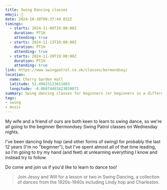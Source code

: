 ```yaml
---
title: Swing Dancing classes
emoji: 🕺
date: 2024-10-30T09:37:44.032Z
timings:
  - starts: 2024-11-06T19:00:00Z
    duration: PT1H
    attending: true
  - starts: 2024-11-13T19:00:00Z
    duration: PT1H
    attending: true
  - starts: 2024-11-20T19:00:00Z
    duration: PT1H
    attending: true
link: https://www.swingpatrol.co.uk/classes/bermondsey/
location:
  name: Cherry Garden Hall
  latitude: 51.49823123611883
  longitude: -0.06074493423039072
summary: Swing dancing classes for beginners (or beginners in a different role, like me!)
tags:
- swing
- music
---
```

My wife and a friend of ours are both keen to learn to swing dance, so we're all going to the beginner Bermondsey Swing Patrol classes on Wednesday nights.

I've been dancing lindy hop (and other forms of swing) for probably the last 12 years (I'm no "beginner"), but I've spent almost all of that time leading, so I'm going to try my hand (and feet) at unlearning everything I know and instead try to follow.

Do come and join us if you'd like to learn to dance too!

> Join Jessy and Will for a lesson or two in Swing Dancing, a collection of dances from the 1920s-1940s including Lindy hop and Charleston.
